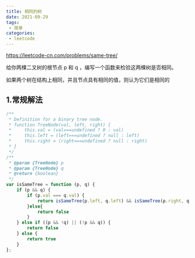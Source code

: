 ```yaml
---
title: 相同的树
date: 2021-09-29
tags:
 - 简单
categories:
 - leetcode
---
```


<https://leetcode-cn.com/problems/same-tree/>

给你两棵二叉树的根节点 p 和 q ，编写一个函数来检验这两棵树是否相同。

如果两个树在结构上相同，并且节点具有相同的值，则认为它们是相同的
## 1.常规解法
```js
/**
 * Definition for a binary tree node.
 * function TreeNode(val, left, right) {
 *     this.val = (val===undefined ? 0 : val)
 *     this.left = (left===undefined ? null : left)
 *     this.right = (right===undefined ? null : right)
 * }
 */
/**
 * @param {TreeNode} p
 * @param {TreeNode} q
 * @return {boolean}
 */
var isSameTree = function (p, q) {
    if (p && q) {
        if (p.val === q.val) {
            return isSameTree(p.left, q.left) && isSameTree(p.right, q.right)
        }else{
            return false
        }
    } else if ((p && !q) || (!p && q)) {
        return false
    } else {
        return true
    }
};
```
